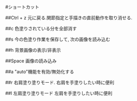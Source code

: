 #ショートカット


##Ctrl + z
元に戻る.関節指定と手描きの直前動作を取り消せる.

##c
色塗りされている分を全部消す

##s
今の色塗り作業を保存して, 次の画像を読み込む

##h
背景画像の表示/非表示

##Space 
画像の読み込み

##a
"auto"機能を有効/無効化する

##r
右肩塗り塗りモード.
右肩を手塗りしたい時に便利

##l
左肩塗り塗りモード
左肩を手塗りしたい時に便利